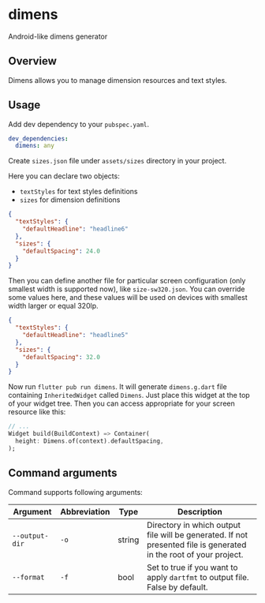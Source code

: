 # dimens

Android-like dimens generator

## Overview

Dimens allows you to manage dimension resources and text styles.

## Usage

Add dev dependency to your `pubspec.yaml`.

```yaml
dev_dependencies:
  dimens: any
```

Create `sizes.json` file under `assets/sizes` directory in your project.

Here you can declare two objects: 
- `textStyles` for text styles definitions
- `sizes` for dimension definitions

```json
{
  "textStyles": {
    "defaultHeadline": "headline6"
  },
  "sizes": {
    "defaultSpacing": 24.0
  }
}
```

Then you can define another file for particular screen configuration (only smallest width 
is supported now), like `size-sw320.json`. You can override some values here, and these values
will be used on devices with smallest width larger or equal 320lp.

```json
{
  "textStyles": {
    "defaultHeadline": "headline5"
  },
  "sizes": {
    "defaultSpacing": 32.0
  }
}
``` 

Now run `flutter pub run dimens`. It will generate `dimens.g.dart` file containing `InheritedWidget` 
called `Dimens`. Just place this widget at the top of your widget tree. Then you can access
appropriate for your screen resource like this:

```dart
// ...
Widget build(BuildContext) => Container(
  height: Dimens.of(context).defaultSpacing,
);
``` 

## Command arguments

Command supports following arguments:

| Argument | Abbreviation | Type  |  Description |
| ------------ | ------------ | ------------ | ------------ |
| `--output-dir`  |  `-o` | string  | Directory in which output file will be generated. If not presented file is generated in the root of your project.  |
| `--format`  | `-f`  | bool  | Set to true if you want to apply `dartfmt` to output file. False by default.  |

